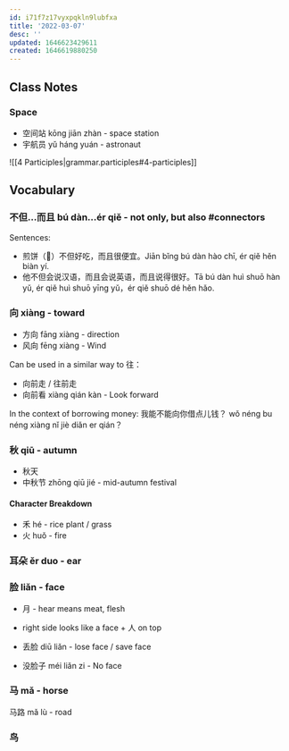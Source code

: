 ```yaml
---
id: i71f7z17vyxpqkln9lubfxa
title: '2022-03-07'
desc: ''
updated: 1646623429611
created: 1646619880250
---
```


## Class Notes

### Space

- 空间站 kōng jiān zhàn - space station
- 宇航员 yǔ háng yuán - astronaut

![[4 Participles|grammar.participles#4-participles]]

## Vocabulary

### 不但...而且 bú dàn...ér qiě - not only, but also #connectors

Sentences:
- 煎饼（🥞）不但好吃，而且很便宜。Jiān bǐng bú dàn hào chī, ér qiě hěn biàn yí.
- 他不但会说汉语，而且会说英语，而且说得很好。Tā bú dàn huì shuō hàn yǔ, ér qiě huì shuō yīng yǔ，ér qiě shuō dé hěn hǎo.

### 向 xiàng - toward

- 方向 fāng xiàng - direction
- 风向 fēng xiàng - Wind

Can be used in a similar way to 往：
- 向前走 / 往前走
- 向前看 xiàng qián kàn - Look forward

In the context of borrowing money:
我能不能向你借点儿钱？ wǒ néng bu néng xiàng nǐ jiè diǎn er qián？

### 秋 qiū - autumn

- 秋天
- 中秋节 zhōng qiū jié - mid-autumn festival

#### Character Breakdown
- 禾 hé - rice plant / grass 
- 火 huǒ - fire 

### 耳朵 ěr duo - ear

### 脸 liǎn - face

- 月 - hear means meat, flesh
- right side looks like a face + 人 on top

- 丢脸 diū liǎn - lose face / save face
- 没脸子 méi liǎn zi - No face

### 马 mǎ - horse 

马路 mǎ lù - road


### 鸟 
